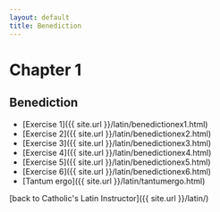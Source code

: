 ```yaml
---
layout: default
title: Benediction
---
```


Chapter 1
=========

Benediction
-----------

 * [Exercise 1]({{ site.url }}/latin/benedictionex1.html)
 * [Exercise 2]({{ site.url }}/latin/benedictionex2.html)
 * [Exercise 3]({{ site.url }}/latin/benedictionex3.html)
 * [Exercise 4]({{ site.url }}/latin/benedictionex4.html)
 * [Exercise 5]({{ site.url }}/latin/benedictionex5.html)
 * [Exercise 6]({{ site.url }}/latin/benedictionex6.html)
 * [Tantum ergo]({{ site.url }}/latin/tantumergo.html)

[back to Catholic's Latin Instructor]({{ site.url }}/latin/)

